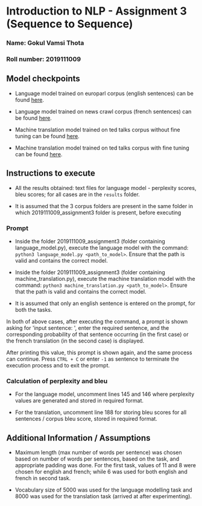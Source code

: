 # Introduction to NLP - Assignment 3 (Sequence to Sequence)

### Name: Gokul Vamsi Thota
### Roll number: 2019111009

## Model checkpoints

* Language model trained on europarl corpus (english sentences) can be found [here](https://drive.google.com/file/d/1IMSYmLnPEvRFLSrFJ_Ahl9EqGyvJPxhD/view?usp=sharing). 

* Language model trained on news crawl corpus (french sentences) can be found [here](https://drive.google.com/file/d/1ycA4TfuvsnnWagQOZl-4PQDKZH-vXI1_/view?usp=sharing).

* Machine translation model trained on ted talks corpus without fine tuning can be found [here](https://drive.google.com/file/d/1QVq1d018Gf-91V0BR539LQzv2-A9bpec/view?usp=sharing).

* Machine translation model trained on ted talks corpus with fine tuning can be found [here](https://drive.google.com/file/d/1n9poC_YIRsTLVgwU114tr16AH0waK3OT/view?usp=sharing).

## Instructions to execute

* All the results obtained: text files for language model - perplexity scores, bleu scores; for all cases are in the `results` folder.

* It is assumed that the 3 corpus folders are present in the same folder in which 2019111009_assignment3 folder is present, before executing

### Prompt

* Inside the folder 2019111009_assignment3 (folder containing language_model.py), execute the language model with the command: `python3 language_model.py <path_to_model>`. Ensure that the path is valid and contains the correct model.

* Inside the folder 2019111009_assignment3 (folder containing machine_translation.py), execute the machine translation model with the command: `python3 machine_translation.py <path_to_model>`. Ensure that the path is valid and contains the correct model.

* It is assumed that only an english sentence is entered on the prompt, for both the tasks.

In both of above cases, after executing the command, a prompt is shown asking for 'input sentence: ', enter the required sentence, and the corresponding probability of that sentence occurring (in the first case) or the french translation (in the second case) is displayed. 

After printing this value, this prompt is shown again, and the same process can continue. Press `CTRL + C` or enter `-1` as sentence to terminate the execution process and to exit the prompt.

### Calculation of perplexity and bleu

* For the language model, uncomment lines 145 and 146 where perplexity values are generated and stored in required format.

* For the translation, uncomment line 188 for storing bleu scores for all sentences / corpus bleu score, stored in required format.

## Additional Information / Assumptions

* Maximum length (max number of words per sentence) was chosen based on number of words per sentences, based on the task, and appropriate padding was done. For the first task, values of 11 and 8 were chosen for english and french; while 6 was used for both english and french in second task.

* Vocabulary size of 5000 was used for the language modelling task and 8000 was used for the translation task (arrived at after experimenting).